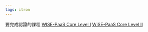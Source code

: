 ```yaml
---
tags: itron
---
```


要完成認證的課程
[WISE-PaaS Core Level I](https://academy.advantech.com/catalog/info/id:499)
[WISE-PaaS Core Level II](https://academy.advantech.com/catalog/info/id:507)